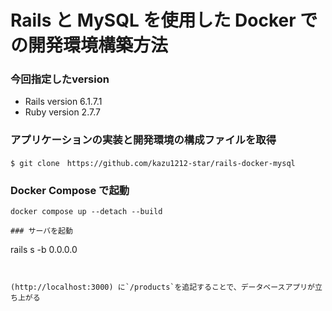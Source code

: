 # Rails と MySQL を使用した Docker での開発環境構築方法

### 今回指定したversion
- Rails version
  6.1.7.1
- Ruby version
  2.7.7
### アプリケーションの実装と開発環境の構成ファイルを取得
```
$ git clone　https://github.com/kazu1212-star/rails-docker-mysql
```
### Docker Compose で起動
```
docker compose up --detach --build
```

```
### サーバを起動
```
rails s -b 0.0.0.0
```


(http://localhost:3000) に`/products`を追記することで、データベースアプリが立ち上がる
